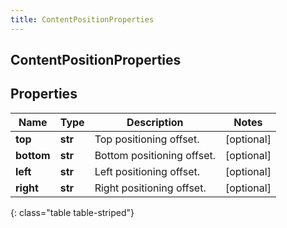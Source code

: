 ```yaml
---
title: ContentPositionProperties
---
```

## ContentPositionProperties

## Properties

|Name | Type | Description | Notes|
|------------ | ------------- | ------------- | -------------|
| **top** | **str** | Top positioning offset. | [optional] |
| **bottom** | **str** | Bottom positioning offset. | [optional] |
| **left** | **str** | Left positioning offset. | [optional] |
| **right** | **str** | Right positioning offset. | [optional] |
{: class="table table-striped"}


